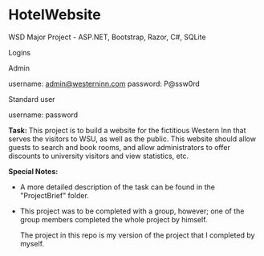 # HotelWebsite
WSD Major Project - ASP.NET, Bootstrap, Razor, C#, SQLite

 Logins
 
 Admin
 
 username: admin@westerninn.com
 password: P@ssw0rd
 
 Standard user
 
 username: 
 password
 

<strong>Task: </strong> This project is to build a website for the fictitious Western Inn that serves the visitors to WSU, as well as the public. This website should allow guests to search and book rooms, and allow administrators to offer discounts to university visitors and view statistics, etc.

<strong>Special Notes:</strong>

- A more detailed description of the task can be found in the "ProjectBrief" folder.

- This project was to be completed with a group, however; one of the group members completed the whole project by himself. 
  
  The project in this repo is my version of the project that I completed by myself.
  


